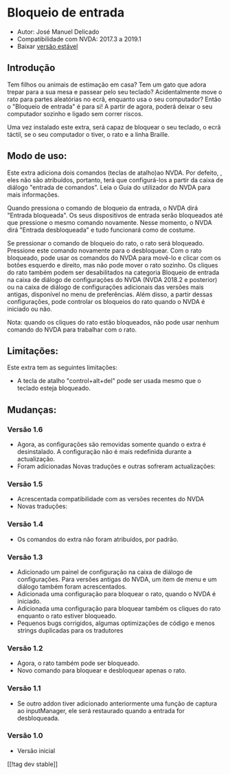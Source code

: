 # Bloqueio de entrada #

* Autor: José Manuel Delicado
* Compatibilidade com NVDA: 2017.3 a 2019.1
* Baixar [versão estável][1]

## Introdução

Tem filhos ou animais de estimação em casa? Tem um gato que adora trepar
para a sua mesa e passear  pelo seu teclado? Acidentalmente move o rato para
partes aleatórias no ecrã, enquanto usa o seu computador? Então o "Bloqueio
de entrada" é para si! A partir de agora, poderá deixar o seu computador
sozinho e ligado sem correr riscos.

Uma vez instalado este extra, será capaz de bloquear o seu teclado, o ecrã
táctil, se o seu computador o tiver, o rato e a linha Braille.

## Modo de uso:

Este extra adiciona dois comandos (teclas de atalho)ao NVDA. Por defeito, ,
eles não são atribuídos, portanto, terá que configurá-los a partir da caixa
de diálogo "entrada de comandos". Leia o Guia do utilizador do NVDA para
mais informações.

Quando pressiona o comando de bloqueio da entrada, o NVDA dirá "Entrada
bloqueada". Os seus dispositivos de entrada serão bloqueados até que
pressione o mesmo comando novamente. Nesse momento, o NVDA dirá "Entrada
desbloqueada" e tudo funcionará como de costume.

Se pressionar o comando de bloqueio do rato, o rato será
bloqueado. Pressione este comando novamente para o desbloquear. Com o rato
bloqueado, pode usar os comandos do NVDA para movê-lo e clicar com os botões
esquerdo e direito, mas não pode mover o rato sozinho. Os cliques do rato
também podem ser desabilitados na categoria Bloqueio de entrada na caixa de
diálogo de configurações do NVDA (NVDA 2018.2 e posterior) ou na caixa de
diálogo de configurações adicionais das versões mais antigas, disponível no
menu de preferências. Além disso, a partir dessas configurações, pode
controlar os bloqueios do rato quando o NVDA é iniciado ou não.

Nota: quando os cliques do rato estão bloqueados, não pode usar nenhum
comando do NVDA para trabalhar com o rato.

## Limitações:

Este extra tem as seguintes limitações:

* A tecla de atalho "control+alt+del" pode ser usada mesmo que o teclado
  esteja bloqueado.

## Mudanças:

### Versão 1.6

* Agora, as configurações são removidas somente quando o extra é
  desinstalado. A configuração não é mais redefinida durante a actualização.
* Foram adicionadas Novas traduções e outras sofreram actualizações:

### Versão 1.5

* Acrescentada compatibilidade com as versões recentes do NVDA
* Novas traduções:

### Versão 1.4

* Os comandos do extra não foram atribuídos, por padrão.

### Versão 1.3

* Adicionado um painel de configuração na caixa de diálogo de
  configurações. Para versões antigas do NVDA, um item de menu e um diálogo
  também foram acrescentados.
* Adicionada uma configuração para bloquear o rato, quando o NVDA é
  iniciado.
* Adicionada uma configuração para bloquear também os cliques do rato
  enquanto o rato estiver bloqueado.
* Pequenos bugs corrigidos, algumas optimizações de código e menos strings
  duplicadas para os tradutores

### Versão 1.2

* Agora, o rato também pode ser bloqueado.
* Novo comando para bloquear e desbloquear apenas o rato.

### Versão 1.1

* Se outro addon tiver adicionado anteriormente uma função de captura ao
  inputManager, ele será restaurado quando a entrada for desbloqueada.

### Versão 1.0

* Versão inicial

[[!tag dev stable]]

[1]: https://addons.nvda-project.org/files/get.php?file=inputlock

